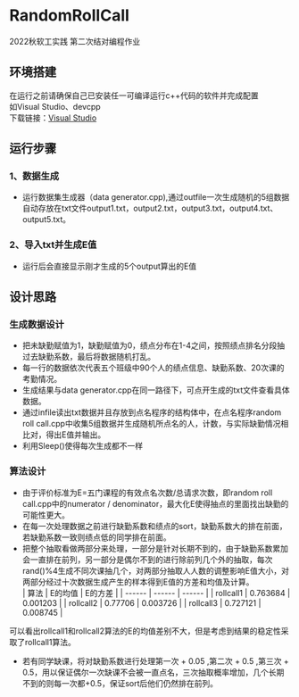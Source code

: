 # RandomRollCall
2022秋软工实践 第二次结对编程作业
## 环境搭建
在运行之前请确保自己已安装任一可编译运行c++代码的软件并完成配置   
如Visual Studio、devcpp  
下载链接：[Visual Studio](https://visualstudio.microsoft.com/zh-hans/vs/")

## 运行步骤

### 1、数据生成

- 运行数据集生成器（data generator.cpp),通过outfile一次生成随机的5组数据自动存放在txt文件output1.txt，output2.txt，output3.txt，output4.txt、output5.txt。  
 
### 2、导入txt并生成E值

- 运行后会直接显示刚才生成的5个output算出的E值

## 设计思路

### 生成数据设计

- 把未缺勤赋值为1，缺勤赋值为0，绩点分布在1-4之间，按照绩点排名分段抽过去缺勤系数，最后将数据随机打乱。
- 每一行的数据依次代表五个班级中90个人的绩点信息、缺勤系数、20次课的考勤情况。  
- 生成结果与data generator.cpp在同一路径下，可点开生成的txt文件查看具体数据。
- 通过infile读出txt数据并且存放到点名程序的结构体中，在点名程序random roll call.cpp中收集5组数据并生成随机所点名的人，计数，与实际缺勤情况相比对，得出E值并输出。  
- 利用Sleep()使得每次生成都不一样

### 算法设计

- 由于评价标准为E=五门课程的有效点名次数/总请求次数，即random roll call.cpp中的numerator / denominator，最大化E使得抽点的里面找出缺勤的可能性更大。
- 在每一次处理数据之前进行缺勤系数和绩点的sort，缺勤系数大的排在前面，若缺勤系数一致则绩点低的同学排在前面。
- 把整个抽取看做两部分来处理，一部分是针对长期不到的，由于缺勤系数累加会一直排在前列，另一部分是偶尔不到的进行除前列几个外的抽取，每次rand()%4生成不同次课抽几个，对两部分抽取人人数的调整影响E值大小，对两部分经过十次数据生成产生的样本得到E值的方差和均值及计算。  
| 算法  | E的均值 | E的方差 |
| ------ | ------ | ------ |
| rollcall1 | 0.763684 | 0.001203 |
| rollcall2 | 0.77706 | 0.003726 |
| rollcall3 | 0.727121 | 0.008745 |  

可以看出rollcall1和rollcall2算法的E的均值差别不大，但是考虑到结果的稳定性采取了rollcall1算法。
- 若有同学缺课，将对缺勤系数进行处理第一次 + 0.05 ,第二次 + 0.5 ,第三次 + 0.5，用以保证偶尔一次缺课不会被一直点名，三次抽取概率增加，几个长期不到的则每一次都+0.5，保证sort后他们仍然排在前列。
